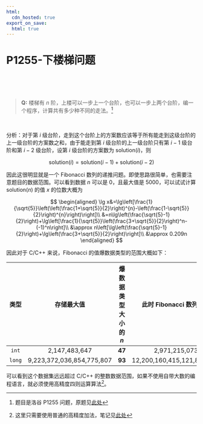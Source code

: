 ```yaml
---
html:
  cdn_hosted: true
export_on_save:
  html: true
---
```


# P1255-下楼梯问题

<br>

<br>

<br>

> **Q:** 楼梯有 $n$ 阶，上楼可以一步上一个台阶，也可以一步上两个台阶，编一个程序，计算共有多少种不同的走法。[^1]

<br>

分析：对于第 $i$ 级台阶，走到这个台阶上的方案数应该等于所有能走到这级台阶的上一级台阶的方案数之和，由于能走到第 $i$ 级台阶的上一级台阶只有第 $i-1$ 级台阶和第 $i-2$ 级台阶，设第 $i$ 级台阶的方案数为 $\mathsf{solution}(i)$，则

$$
    \mathsf{solution}(i)=\mathsf{solution}(i-1)+\mathsf{solution}(i-2)
$$

因此这很明显就是一个 Fibonacci 数列的递推问题。即使思路很简单，也需要注意题目的数据范围。可以看到数据 $n$ 可以是 $0$，且最大值是 $5000$，可以试试计算 $\mathsf{solution}(n)$ 的值 $x$ 的位数大概为

$$
    \begin{aligned}
        \lg x&=\lg\left[\frac{1}{\sqrt{5}}\left(\left(\frac{1+\sqrt{5}}{2}\right)^{n}-\left(\frac{1-\sqrt{5}}{2}\right)^{n}\right)\right]\\
        &=n\lg\left(\frac{\sqrt{5}-1}{2}\right)+\lg\left[\frac{1}{\sqrt{5}}\left(\frac{3+\sqrt{5}}{2}\right)^n-(-1)^n\right]\\
        &\approx n\left[\lg\left(\frac{\sqrt{5}-1}{2}\right)+\lg\left(\frac{3+\sqrt{5}}{2}\right)\right]\\
        &\approx 0.209n
    \end{aligned}
$$

因此对于 C/C++ 来说，Fibonacci 的值爆数据类型的范围大概如下：

|类型|存储最大值|爆数据类型大小的 $n$|此时 Fibonacci 数列的值|
|:---:|:---:|:---:|:---:|
|`int`|2,147,483,647|**47**|2,971,215,073|
|`long`|9,223,372,036,854,775,807|**93**|12,200,160,415,121,876,738|

可以看到这个数据集远远超过 C/C++ 的整数数据范围，如果不使用自带大数的编程语言，就必须使用高精度四则运算算法[^2]。



[^1]: 题目是洛谷 P1255 问题，原题见[此处](https://www.luogu.com.cn/problem/P1255)
[^2]: 这里只需要使用普通的高精度加法，笔记见[此处](./2024-12-01-高精度四则运算算法.md)